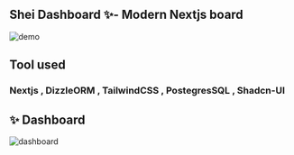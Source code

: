 ## Shei Dashboard ✨- Modern Nextjs board
![demo](https://utfs.io/f/0ce6c8cd-5eaa-4c4f-8887-27720d195202-1n1inp.png)

## Tool used 

### Nextjs , DizzleORM , TailwindCSS , PostegresSQL , Shadcn-UI


## ✨ Dashboard

![dashboard](https://utfs.io/f/5f23071f-e01c-467e-988f-7599192916e0-1vken.png)


